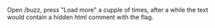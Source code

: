 Open /buzz, press "Load more" a cupple of times, after a while the text would contain a hidden html comment with the flag.